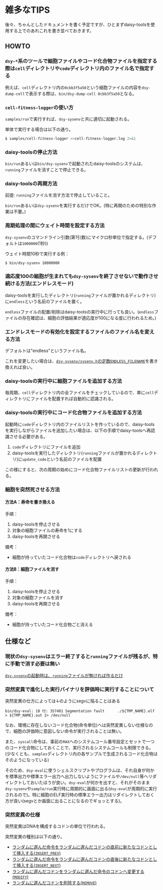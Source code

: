# 雑多なTIPS

後々、ちゃんとしたドキュメントを書く予定ですが、ひとまずdaisy-toolsを使用する上でのあれこれを書き並べておきます。

## HOWTO

### `dsy-*`系のツールで細胞ファイルやコード化合物ファイルを指定する際は`cell`ディレクトリや`code`ディレクトリ内のファイル名で指定する

例えば、`cell`ディレクトリ内の`0cbb3f5a50`という細胞ファイルの内容を`dsy-dump-cell`で表示する際は、`bin/dsy-dump-cell 0cbb3f5a50`となる。

### `cell-fitness-logger`の使い方

`samples/run`で実行すれば、`dsy-sysenv`と共に適切に起動される。

単体で実行する場合は以下の通り。

```bash
$ samples/cell-fitness-logger >>cell-fitness-logger.log 2>&1
```

### daisy-toolsの停止方法

`bin/run`あるいは`bin/dsy-sysenv`で起動されたdaisy-toolsのシステムは、`running`ファイルを消すことで停止できる。

### daisy-toolsの再開方法

前提: `running`ファイルを消す方法で停止していること。

`bin/run`あるいは`dsy-sysenv`を実行するだけでOK。(特に再開のための特別な作業は不要。)

### 周期処理の間にウェイト時間を設定する方法

`dsy-sysenv`のコマンドライン引数(第1引数)にマイクロ秒単位で指定する。(デフォルトは`1000000`(1秒))

ウェイト時間10秒で実行する例：

```bash
$ bin/dsy-sysenv 10000000
```

### 適応度100の細胞が生まれても`dsy-sysenv`を終了させないで動作させ続ける方法(エンドレスモード)

daisy-toolsを実行したディレクトリ(`running`ファイルが置かれるディレクトリ)に`endless`という名前のファイルを置く。

`endless`ファイルの配置/削除はdaisy-toolsの実行中に行っても良い。(`endless`ファイルの存在確認は、細胞の評価結果が適応度が100になる度に行われるため。)

### エンドレスモードの有効化を設定するファイルのファイル名を変える方法

デフォルトは"endless"というファイル名。

これを変更したい場合は、[`dsy-sysenv/sysenv.h`の定数`ENDLESS_FILENAME`](https://github.com/cupnes/daisy-tools/blob/c576a5e95a24af27cafe396cfb0dca04771473e4/sysenv.h#L15)を書き換えれば良い。

### daisy-toolsの実行中に細胞ファイルを追加する方法

毎周期、`cell`ディレクトリ内の全ファイルをチェックしているので、単に`cell`ディレクトリにファイルを配置すれば自動的に認識される。

### daisy-toolsの実行中にコード化合物ファイルを追加する方法

起動時に`code`ディレクトリ内のファイルリストを作っているので、daisy-toolsを実行しながらファイルを追加したい場合は、以下の手順でdaisy-toolsへ再認識させる必要がある。

1. `code`ディレクトリにファイルを追加
2. daisy-toolsを実行したディレクトリ(`running`ファイルが置かれるディレクトリ)に`update_code`という名前のファイルを配置

この様にすると、次の周期の始めにコード化合物ファイルリストの更新が行われる。

### 細胞を突然死させる方法

#### 方法A：寿命を書き換える

手順：

1. daisy-toolsを停止させる
2. 対象の細胞ファイルの寿命を1にする
3. daisy-toolsを再開させる

備考：

- 細胞が持っていたコード化合物は`code`ディレクトリへ戻される

#### 方法B：細胞ファイルを消す

手順：

1. daisy-toolsを停止させる
2. 対象の細胞ファイルを消す
3. daisy-toolsを再開させる

備考：

- 細胞が持っていたコード化合物ごと消える

## 仕様など

### 現状の`dsy-sysenv`はエラー終了すると`running`ファイルが残るが、特に手動で消す必要は無い

[`dsy-sysenv`の起動時は、`running`ファイルが無ければ作るだけ](https://github.com/cupnes/daisy-tools/blob/c576a5e95a24af27cafe396cfb0dca04771473e4/sysenv.c#L137)

### 突然変異で進化した実行バイナリを評価時に実行することについて

突然変異の仕方によっては↓のようにsegvに陥ることはある

```
bin/dsy-eval: 18 行: 357401 Segmentation fault      ./${TMP_NAME}.elf > ${TMP_NAME}.out 2> /dev/null
```

なお、環境に存在しないコード化合物(命令単位)へは突然変異しない仕様なので、細胞の評価時に意図しない命令が実行されることは無い。

また、`syscall`命令は、事前の`RAX`へのシステムコール番号設定とセットで一つのコード化合物にしておくことで、実行されるシステムコールも制限できる。(少なくとも、`samples`ディレクトリ内の各サンプルで生成されるコード化合物はそのようになっている)

そのため、`dsy-eval`に使うシェルスクリプトやプログラムは、それ自身が何かを標準出力や標準エラー出力へ出力しないようにファイルや`/dev/null`等へリダイレクトしておいたほうが良い。`dsy-eval`が何かを出すと、それがそのまま`dsy-sysenv`や`sample/run`実行時に周期的に画面に出る(`dsy-eval`が周期的に実行されるので)。特に細胞のELF実行時の標準エラー出力はリダイレクトしておく方が良い(segvとか画面に出ることになるのでギョッとする)。

### 突然変異の仕様

突然変異はDNAを構成するコドンの単位で行われる。

突然変異の種別は以下の通り。

- [ランダムに選んだ命令をランダムに選んだコドンの直前に新たなコドンとして挿入する(`INSERT_PREV`)](https://github.com/cupnes/daisy-tools/blob/3ac67d0dc6faaa07269818e3fb6b3d4f53c59a17/cell.c#L490-L491)
- [ランダムに選んだ命令をランダムに選んだコドンの直後に新たなコドンとして挿入する(`INSERT_NEXT`)](https://github.com/cupnes/daisy-tools/blob/3ac67d0dc6faaa07269818e3fb6b3d4f53c59a17/cell.c#L494-L495)
- [ランダムに選んだコドンをランダムに選んだ命令のコドンへ変更する(`MODIFY`)](https://github.com/cupnes/daisy-tools/blob/3ac67d0dc6faaa07269818e3fb6b3d4f53c59a17/cell.c#L498-L499)
- [ランダムに選んだコドンを削除する(`REMOVE`)](https://github.com/cupnes/daisy-tools/blob/3ac67d0dc6faaa07269818e3fb6b3d4f53c59a17/cell.c#L502-L503)
